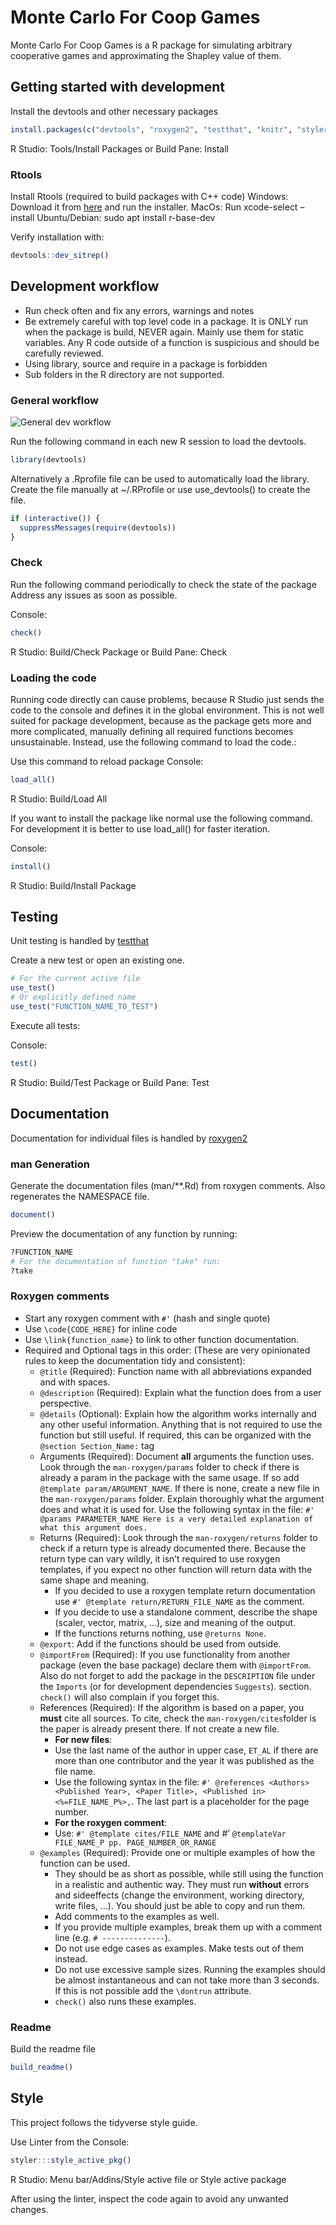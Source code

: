 
<!-- README.md is generated from README.Rmd. Please edit that file -->

# Monte Carlo For Coop Games

Monte Carlo For Coop Games is a R package for simulating arbitrary
cooperative games and approximating the Shapley value of them.

## Getting started with development

Install the devtools and other necessary packages

``` r
install.packages(c("devtools", "roxygen2", "testthat", "knitr", "styler"))
```

R Studio: Tools/Install Packages or Build Pane: Install

### Rtools

Install Rtools (required to build packages with C++ code) Windows:
Download it from [here](https://cran.r-project.org/bin/windows/Rtools/)
and run the installer. MacOs: Run xcode-select –install Ubuntu/Debian:
sudo apt install r-base-dev

Verify installation with:

``` r
devtools::dev_sitrep()
```

## Development workflow

- Run check often and fix any errors, warnings and notes
- Be extremely careful with top level code in a package. It is ONLY run
  when the package is build, NEVER again. Mainly use them for static
  variables. Any R code outside of a function is suspicious and should
  be carefully reviewed.
- Using library, source and require in a package is forbidden
- Sub folders in the R directory are not supported.

### General workflow

![General dev
workflow](https://r-pkgs.org/diagrams/workflow.png "General development workflow")

Run the following command in each new R session to load the devtools.

``` r
library(devtools)
```

Alternatively a .Rprofile file can be used to automatically load the
library. Create the file manually at \~/.RProfile or use use_devtools()
to create the file.

``` r
if (interactive()) {
  suppressMessages(require(devtools))
}
```

### Check

Run the following command periodically to check the state of the package
Address any issues as soon as possible.

Console:

``` r
check()
```

R Studio: Build/Check Package or Build Pane: Check

### Loading the code

Running code directly can cause problems, because R Studio just sends
the code to the console and defines it in the global environment. This
is not well suited for package development, because as the package gets
more and more complicated, manually defining all required functions
becomes unsustainable. Instead, use the following command to load the
code.:

Use this command to reload package Console:

``` r
load_all()
```

R Studio: Build/Load All

If you want to install the package like normal use the following
command. For development it is better to use load_all() for faster
iteration.

Console:

``` r
install()
```

R Studio: Build/Install Package

## Testing

Unit testing is handled by [testthat](https://testthat.r-lib.org/)

Create a new test or open an existing one.

``` r
# For the current active file
use_test()
# Or explicitly defined name
use_test("FUNCTION_NAME_TO_TEST")
```

Execute all tests:

Console:

``` r
test()
```

R Studio: Build/Test Package or Build Pane: Test

## Documentation

Documentation for individual files is handled by
[roxygen2](https://cran.r-project.org/package=roxygen2)

### man Generation

Generate the documentation files (man/\*\*.Rd) from roxygen comments.
Also regenerates the NAMESPACE file.

``` r
document()
```

Preview the documentation of any function by running:

``` r
?FUNCTION_NAME
# For the documentation of function "take" run:
?take
```

### Roxygen comments

- Start any roxygen comment with `#'` (hash and single quote)  
- Use `\code{CODE_HERE}` for inline code
- Use `\link{function_name}` to link to other function documentation.
- Required and Optional tags in this order: (These are very opinionated
  rules to keep the documentation tidy and consistent):
  - `@title` (Required): Function name with all abbreviations expanded
    and with spaces.
  - `@description` (Required): Explain what the function does from a
    user perspective.
  - `@details` (Optional): Explain how the algorithm works internally
    and any other useful information. Anything that is not required to
    use the function but still useful. If required, this can be
    organized with the `@section Section_Name:` tag
  - Arguments (Required): Document **all** arguments the function uses.
    Look through the `man-roxygen/params` folder to check if there is
    already a param in the package with the same usage. If so add
    `@template param/ARGUMENT_NAME`. If there is none, create a new file
    in the `man-roxygen/params` folder. Explain thoroughly what the
    argument does and what it is used for. Use the following syntax in
    the file:
    `#' @params PARAMETER_NAME Here is a very detailed explanation of what this argument does.`
  - Returns (Required): Look through the `man-roxygen/returns` folder to
    check if a return type is already documented there. Because the
    return type can vary wildly, it isn’t required to use roxygen
    templates, if you expect no other function will return data with the
    same shape and meaning.
    - If you decided to use a roxygen template return documentation use
      `#' @template return/RETURN_FILE_NAME` as the comment.
    - If you decide to use a standalone comment, describe the shape
      (scaler, vector, matrix, …), size and meaning of the output.
    - If the functions returns nothing, use `@returns None`.
  - `@export`: Add if the functions should be used from outside.
  - `@importFrom` (Required): If you use functionality from another
    package (even the base package) declare them with `@importFrom`.
    Also do not forget to add the package in the `DESCRIPTION` file
    under the `Imports` (or for development dependencies `Suggests`).
    section. `check()` will also complain if you forget this.
  - References (Required): If the algorithm is based on a paper, you
    **must** cite all sources. To cite, check the
    `man-roxygen/cites`folder is the paper is already present there. If
    not create a new file.
    - **For new files**:
    - Use the last name of the author in upper case, `ET_AL` if there
      are more than one contributor and the year it was published as the
      file name.
    - Use the following syntax in the file:
      `#' @references <Authors> <Published Year>, <Paper Title>, <Published in> <%=FILE_NAME_P%>,`.
      The last part is a placeholder for the page number.
    - **For the roxygen comment**:
    - Use: `#' @template cites/FILE_NAME` and \#’
      `@templateVar FILE_NAME_P pp. PAGE_NUMBER_OR_RANGE`
  - `@examples` (Required): Provide one or multiple examples of how the
    function can be used.
    - They should be as short as possible, while still using the
      function in a realistic and authentic way. They must run
      **without** errors and sideeffects (change the environment,
      working directory, write files, …). You should just be able to
      copy and run them.
    - Add comments to the examples as well.
    - If you provide multiple examples, break them up with a comment
      line (e.g. `# --------------`).
    - Do not use edge cases as examples. Make tests out of them instead.
    - Do not use excessive sample sizes. Running the examples should be
      almost instantaneous and can not take more than 3 seconds. If this
      is not possible add the `\dontrun` attribute.
    - `check()` also runs these examples.

### Readme

Build the readme file

``` r
build_readme()
```

## Style

This project follows the tidyverse style guide.

Use Linter from the Console:

``` r
styler:::style_active_pkg()
```

R Studio: Menu bar/Addins/Style active file or Style active package

After using the linter, inspect the code again to avoid any unwanted
changes.
